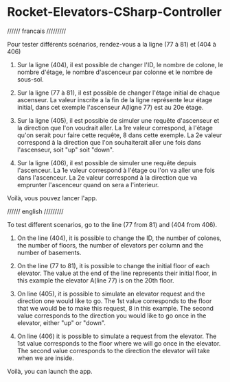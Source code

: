# Rocket-Elevators-CSharp-Controller

////// francais /////////

Pour tester différents scénarios, rendez-vous a la ligne (77 à 81) et (404 à 406)

1. Sur la ligne (404), il est possible de changer l'ID, le nombre de colone, le nombre d'étage, le nombre d'ascenceur par colonne et le nombre de sous-sol.

2. Sur la ligne (77 à 81), il est possible de changer l'étage initial de chaque ascenseur. La valeur inscrite a la fin de la ligne représente leur étage initial, dans cet exemple l'ascenseur A(ligne 77) est au 20e étage.

3. Sur la ligne (405), il est possible de simuler une requête d'ascenseur et la direction que l'on voudrait aller. 
   La 1re valeur correspond, à l'étage qu'on serait pour faire cette requête, 8 dans cette exemple.
   La 2e valeur correspond à la direction que l'on souhaiterait aller une fois dans l'ascenseur, soit "up" soit "down".

4. Sur la ligne (406), il est possible de simuler une requête depuis l'ascenceur.
   La 1e valeur correspond à l'étage ou l'on va aller une fois dans l'ascenceur.
   La 2e valeur correspond à la direction que va emprunter l'ascenceur quand on sera a l'interieur.

Voilà, vous pouvez lancer l'app.


////// english /////////

To test different scenarios, go to the line (77 from 81) and (404 from 406).

1. On the line (404), it is possible to change the ID, the number of colones, the number of floors, the number of elevators per column and the number of basements.

2. On the line (77 to 81), it is possible to change the initial floor of each elevator. The value at the end of the line represents their initial floor, in this example the elevator A(line 77) is on the 20th floor.

3. On line (405), it is possible to simulate an elevator request and the direction one would like to go.
   The 1st value corresponds to the floor that we would be to make this request, 8 in this example.
   The second value corresponds to the direction you would like to go once in the elevator, either "up" or "down".

4. On line (406) it is possible to simulate a request from the elevator.
   The 1st value corresponds to the floor where we will go once in the elevator.
   The second value corresponds to the direction the elevator will take when we are inside.

Voilà, you can launch the app.

